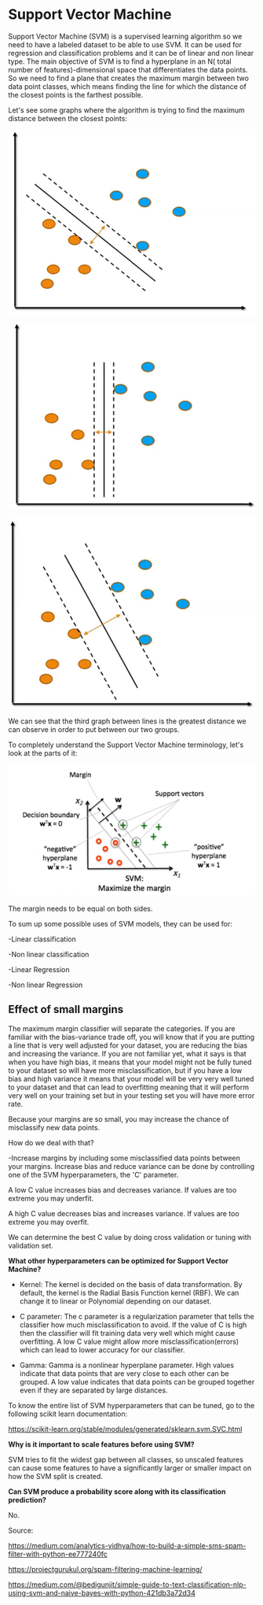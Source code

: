 # Support Vector Machine

Support Vector Machine (SVM) is a supervised learning algorithm so we need to have a labeled dataset to be able to use SVM. It can be used for regression and classification problems and it can be of linear and non linear type. The main objective of SVM is to find a hyperplane in an N( total number of features)-dimensional space that differentiates the data points. So we need to find a plane that creates the maximum margin between two data point classes, which means finding the line for which the distance of the closest points is the farthest possible.

Let's see some graphs where the algorithm is trying to find the maximum distance between the closest points:

![svm](../assets/svm.jpg)

![svm2](../assets/svm2.jpg)

![svm3](../assets/svm3.jpg)

We can see that the third graph between lines is the greatest distance we can observe in order to put between our two groups.

To completely understand the Support Vector Machine terminology, let's look at the parts of it:

![svm_terminology](../assets/svm_terminology.jpg)

The margin needs to be equal on both sides. 

To sum up some possible uses of SVM models, they can be used for:

-Linear classification

-Non linear classification

-Linear Regression

-Non linear Regression

## Effect of small margins

The maximum margin classifier will separate the categories. If you are familiar with the bias-variance trade off, you will know that if you are putting a line that is very well adjusted for your dataset, you are reducing the bias and increasing the variance. If you are not familiar yet, what it says is that when you have high bias, it means that your model might not be fully tuned to your dataset so will have more misclassification, but if you have a low bias and high variance it means that your model will be very very well tuned to your dataset and that can lead to overfitting meaning that it will perform very well on your training set but in your testing set you will have more error rate.

Because your margins are so small, you may increase the chance of misclassify new data points.

How do we deal with that?

-Increase margins by including some misclassified data points between your margins. Increase bias and reduce variance can be done by controlling one of the SVM hyperparameters, the 'C' parameter.

A low C value increases bias and decreases variance. If values are too extreme you may underfit.

A high C value decreases bias and increases variance. If values are too extreme you may overfit.

We can determine the best C value by doing cross validation or tuning with validation set.

**What other hyperparameters can be optimized for Support Vector Machine?**

- Kernel: The kernel is decided on the basis of data transformation. By default, the kernel is the Radial Basis Function kernel (RBF). We can change it to linear or Polynomial depending on our dataset.

- C parameter: The c parameter is a regularization parameter that tells the classifier how much misclassification to avoid. If the value of C is high then the classifier will fit training data very well which might cause overfitting. A low C value might allow more misclassification(errors) which can lead to lower accuracy for our classifier.

- Gamma: Gamma is a nonlinear hyperplane parameter. High values indicate that data points that are very close to each other can be grouped. A low value indicates that data points can be grouped together even if they are separated by large distances.

To know the entire list of SVM hyperparameters that can be tuned, go to the following scikit learn documentation: 

https://scikit-learn.org/stable/modules/generated/sklearn.svm.SVC.html

**Why is it important to scale features before using SVM?**

SVM tries to fit the widest gap between all classes, so unscaled features can cause some features to have a significantly larger or smaller impact on how the SVM split is created.

**Can SVM produce a probability score along with its classification prediction?**

No.


Source:

https://medium.com/analytics-vidhya/how-to-build-a-simple-sms-spam-filter-with-python-ee777240fc

https://projectgurukul.org/spam-filtering-machine-learning/

https://medium.com/@bedigunjit/simple-guide-to-text-classification-nlp-using-svm-and-naive-bayes-with-python-421db3a72d34

